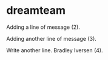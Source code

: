 # dreamteam

Adding a line of message (2).

Adding another line of message (3).

Write another line.
Bradley Iversen (4).
